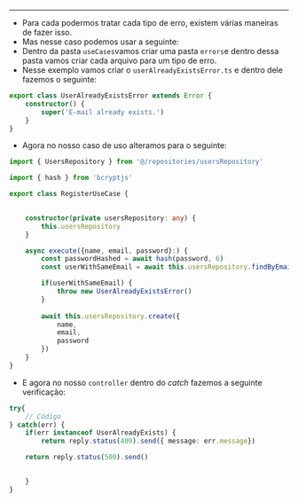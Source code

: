 ___
- Para cada podermos tratar cada tipo de erro, existem várias maneiras de fazer isso.
- Mas nesse caso podemos usar a seguinte:
- Dentro da pasta `useCases`vamos criar uma pasta `errors`e dentro dessa pasta vamos criar cada arquivo para um tipo de erro.
- Nesse exemplo vamos criar o `userAlreadyExistsError.ts` e dentro dele fazemos o seguinte:
```ts
export class UserAlreadyExistsError extends Error {
	constructor() {
		super('E-mail already exists.')
	}
}
```
- Agora no nosso caso de uso alteramos para o seguinte:
```ts
import { UsersRepository } from '@/repositories/usersRepository'

import { hash } from 'bcryptjs'

export class RegisterUseCase {
	

	constructor(private usersRepository: any) {
		this.usersRepository
	}

	async execute({name, email, password}:) {
		const passwordHashed = await hash(password, 6)
		const userWithSameEmail = await this.usersRepository.findByEmail(email)

		if(userWithSameEmail) {
			throw new UserAlreadyExistsError()
		}
	
		await this.usersRepository.create({
			name,
			email,
			password
		})
	}
}
```
- E agora no nosso `controller` dentro do *catch* fazemos a seguinte verificação:
```ts
try{
	// Código
} catch(err) {
	if(err instanceof UserAlreadyExists) {
		return reply.status(409).send({ message: err.message})

	return reply.status(500).send()
	

	}
}
```